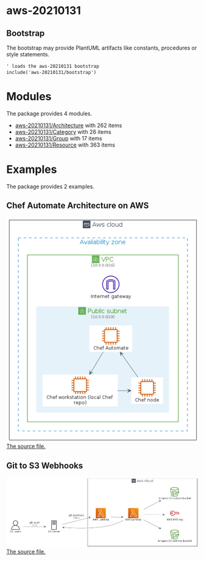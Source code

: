 # aws-20210131

## Bootstrap

The bootstrap may provide PlantUML artifacts like constants, procedures or style statements.

```plantuml
' loads the aws-20210131 bootstrap
include('aws-20210131/bootstrap')
```



# Modules

The package provides 4 modules.

- [aws-20210131/Architecture](../aws-20210131/Architecture/README.md) with 262 items
- [aws-20210131/Category](../aws-20210131/Category/README.md) with 26 items
- [aws-20210131/Group](../aws-20210131/Group/README.md) with 17 items
- [aws-20210131/Resource](../aws-20210131/Resource/README.md) with 363 items



# Examples

The package provides 2 examples.

## Chef Automate Architecture on AWS

![Chef Automate Architecture on AWS](../aws-20210131/chef_automate_architecture_on_aws.png)<br>
[The source file.](../aws-20210131/chef_automate_architecture_on_aws.puml)

## Git to S3 Webhooks

![Git to S3 Webhooks](../aws-20210131/git_to_s3_webhooks.png)<br>
[The source file.](../aws-20210131/git_to_s3_webhooks.puml)



